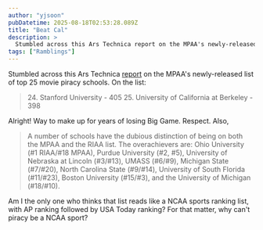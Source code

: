 ```yaml
---
author: "yjsoon"
pubDatetime: 2025-08-18T02:53:28.089Z
title: "Beat Cal"
description: >
  Stumbled across this Ars Technica report on the MPAA's newly-released list of top 25 movie piracy schools. On the list: 24. Stanford University - 40...
tags: ["Ramblings"]
---
```






Stumbled across this Ars Technica [report](http://arstechnica.com/news.ars/post/20070402-mpaa-names-its-top-25-movie-piracy-schools.html) on the MPAA's newly-released list of top 25 movie piracy schools. On the list:

> 24\. Stanford University - 405 25. University of California at Berkeley - 398

Alright! Way to make up for years of losing Big Game. Respect. Also,

> A number of schools have the dubious distinction of being on both the MPAA and the RIAA list. The overachievers are: Ohio University (#1 RIAA/#18 MPAA), Purdue University (#2, #5), University of Nebraska at Lincoln (#3/#13), UMASS (#6/#9), Michigan State (#7/#20), North Carolina State (#9/#14), University of South Florida (#11/#23), Boston University (#15/#3), and the University of Michigan (#18/#10).

Am I the only one who thinks that list reads like a NCAA sports ranking list, with AP ranking followed by USA Today ranking? For that matter, why can't piracy be a NCAA sport?